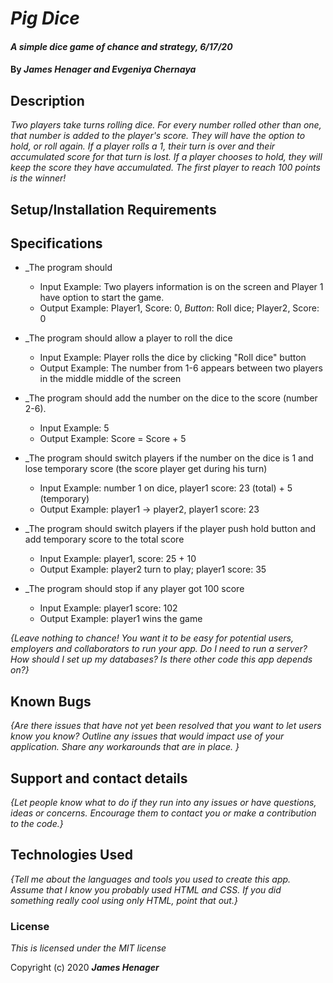 # _Pig Dice_

#### _A simple dice game of chance and strategy, 6/17/20_

#### By _**James Henager and Evgeniya Chernaya**_

## Description

_Two players take turns rolling dice. For every number rolled other than one, that number is added to the player's score. They will have the option to hold, or roll again. If a player rolls a 1, their turn is over and their accumulated score for that turn is lost. If a player chooses to hold, they will keep the score they have accumulated. The first player to reach 100 points is the winner!_

## Setup/Installation Requirements


## Specifications

* _The program should 
    - Input Example: Two players information is on the screen and Player 1 have option to start the game.
    - Output Example: Player1, Score: 0, _Button_: Roll dice; Player2, Score: 0

* _The program should allow a player to roll the dice
    - Input Example: Player rolls the dice by clicking "Roll dice" button
    - Output Example: The number from 1-6 appears between two players in the middle middle of the screen

* _The program should add the number on the dice to the score (number 2-6).
    - Input Example: 5
    - Output Example: Score = Score + 5

* _The program should switch players if the number on the dice is 1 and lose temporary score (the score player get during his turn)
    - Input Example: number 1 on dice, player1 score: 23 (total) + 5 (temporary)
    - Output Example: player1 -> player2, player1 score: 23

* _The program should switch players if the player push hold button and add temporary score to the total score
    - Input Example: player1, score: 25 + 10
    - Output Example: player2 turn to play; player1 score: 35

* _The program should stop if any player got 100 score
    - Input Example: player1 score: 102
    - Output Example: player1 wins the game



_{Leave nothing to chance! You want it to be easy for potential users, employers and collaborators to run your app. Do I need to run a server? How should I set up my databases? Is there other code this app depends on?}_

## Known Bugs

_{Are there issues that have not yet been resolved that you want to let users know you know?  Outline any issues that would impact use of your application.  Share any workarounds that are in place. }_

## Support and contact details

_{Let people know what to do if they run into any issues or have questions, ideas or concerns.  Encourage them to contact you or make a contribution to the code.}_

## Technologies Used

_{Tell me about the languages and tools you used to create this app. Assume that I know you probably used HTML and CSS. If you did something really cool using only HTML, point that out.}_

### License

*This is licensed under the MIT license*

Copyright (c) 2020 **_James Henager_**